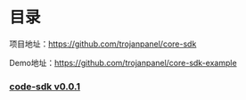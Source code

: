 # 目录

项目地址：https://github.com/trojanpanel/core-sdk

Demo地址：https://github.com/trojanpanel/core-sdk-example

### [code-sdk v0.0.1](v0.0.1.md)